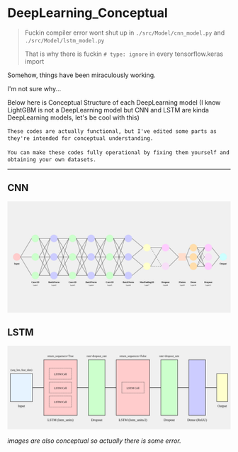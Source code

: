 # DeepLearning_Conceptual

> Fuckin compiler error wont shut up in `./src/Model/cnn_model.py` and `./src/Model/lstm_model.py`
>
> That is why there is fuckin `# type: ignore` in every tensorflow.keras import

Somehow, things have been miraculously working.

I'm not sure why...

Below here is Conceptual Structure of each DeepLearning model (I know LightGBM is not a DeepLearning model but CNN and LSTM are kinda DeepLearning models, let's be cool with this)

```
These codes are actually functional, but I've edited some parts as they're intended for conceptual understanding.

You can make these codes fully operational by fixing them yourself and obtaining your own datasets.
```

---

## CNN
![Layer CNN](./img/layer_cnn.svg)

## LSTM
![Layer LSTM](./img/layer_lstm.svg)

*images are also conceptual so actually there is some error.*
